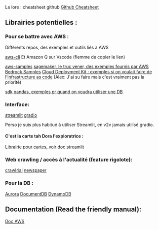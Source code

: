 








Le lore : cheatsheet github [Github Cheatsheet](https://education.github.com/git-cheat-sheet-education.pdf)


## Librairies potentielles :

### Pour se battre avec AWS : 
Différents repos, des exemples et outils liés à AWS



[aws-cli](https://github.com/aws/aws-cli)
Et Amazon Q sur Vscode (flemme de copier le lien)

[aws-samples](https://github.com/aws-samples)
[sagemaker, le truc vener, des exemples fournis par AWS](https://github.com/aws/amazon-sagemaker-examples)
[Bedrock Samples](https://github.com/aws-samples/amazon-bedrock-samples)
[Cloud Deployment Kit : exemples si on voulait faire de l'infrastructure as code](https://github.com/aws/aws-cdk) (Alex: J'ai su faire mais c'est vraiment pas la priorité)

[sdk pandas, exemples pr quand on voudra utiliser une DB](https://github.com/aws/aws-sdk-pandas)


### Interface:

[streamlit](https://github.com/streamlit/streamlit)
[gradio](https://github.com/gradio-app/gradio)



Perso je suis plus habitué à utiliser Streamlit, en v2v jamais utilisé gradio.

#### C'est la carte tah Dora l'exploratrice :
[Librairie pour cartes, voir doc streamlit](https://github.com/visgl/deck.gl)


### Web crawling / accès à l'actualité (feature rigolote):

[crawl4ai](https://github.com/unclecode/crawl4ai)
[newspaper](https://github.com/codelucas/newspaper)

### Pour la DB : 

[Aurora](https://aws.amazon.com/rds/aurora/?nc2=h_ql_prod_db_aa)
[DocumentDB](https://aws.amazon.com/documentdb/?nc2=h_ql_prod_db_doc)
[DynamoDB](https://aws.amazon.com/dynamodb/?nc2=h_ql_prod_db_ddb)

## Documentation (Read the friendly manual):

[Doc AWS](https://docs.aws.amazon.com/?nc2=h_ql_doc_do)


